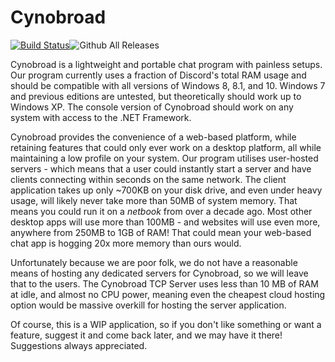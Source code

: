 # Cynobroad

[![Build Status](https://travis-ci.org/SDProductions/Cynobroad.svg?branch=master)](https://travis-ci.org/SDProductions/Cynobroad)![Github All Releases](https://img.shields.io/github/downloads/SDProductions/Cynobroad/total.svg)

Cynobroad is a lightweight and portable chat program with painless setups. Our program currently uses a fraction of Discord's total RAM usage and should be compatible with all versions of Windows 8, 8.1, and 10. Windows 7 and previous editions are untested, but theoretically should work up to Windows XP. The console version of Cynobroad should work on any system with access to the .NET Framework.

Cynobroad provides the convenience of a web-based platform, while retaining features that could only ever work on a desktop platform, all while maintaining a low profile on your system. Our program utilises user-hosted servers - which means that a user could instantly start a server and have clients connecting within seconds on the same network. The client application takes up only ~700KB on your disk drive, and even under heavy usage, will likely never take more than 50MB of system memory. That means you could run it on a *netbook* from over a decade ago. Most other desktop apps will use more than 100MB - and websites will use even more, anywhere from 250MB to 1GB of RAM! That could mean your web-based chat app is hogging 20x more memory than ours would.

Unfortunately because we are poor folk, we do not have a reasonable means of hosting any dedicated servers for Cynobroad, so we will leave that to the users. The Cynobroad TCP Server uses less than 10 MB of RAM at idle, and almost no CPU power, meaning even the cheapest cloud hosting option would be massive overkill for hosting the server application.

Of course, this is a WIP application, so if you don't like something or want a feature, suggest it and come back later, and we may have it there! Suggestions always appreciated.
